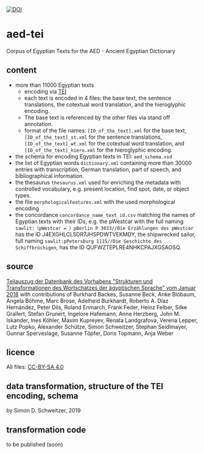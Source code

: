 [![DOI](https://zenodo.org/badge/DOI/10.5281/zenodo.3580939.svg)](https://doi.org/10.5281/zenodo.3580939)

# aed-tei
Corpus of Egyptian Texts for the AED - Ancient Egyptian Dictionary

## content
- more than 11000 Egyptian texts
  - encoding via [TEI](https://tei-c.org/)
  - each text is encoded in 4 files: the base text, the sentence translations, the cotextual word translation, and the hieroglyphic encoding.
  - The base text is referenced by the other files via stand off annotation.
  - format of the file names: `[ID_of_the_text].xml` for the base text, `[ID_of_the_text]_st.xml` for the sentence translations, `[ID_of_the_text]_wt.xml` for the cotextual word translation, and `[ID_of_the_text]_hiero.xml` for the hieroglyphic encoding.
- the schema for encoding Egyptian texts in TEI: `aed_schema.xsd`
- the list of Egyptian words `dictionary.xml` containing more than 30000 entries with transcription, German translation, part of speech, and bibliographical information.
- the thesaurus `thesaurus.xml` used for enriching the metadata with controlled vocabulary, e.g. present location, find spot, date, or object types.
- the file `morphologicalFeatures.xml` with the used morphological encoding
- the concordance `concordance_name_text_id.csv` matching the names of Egyptian texts with their IDs, e.g. the pWestcar with the full naming `sawlit:〈pWestcar = 〉pBerlin P 3033//Die Erzählungen des pWestcar` has the ID J4EXGHLCL5DR7JHSPDWTVEKMDY, the shipwrecked sailor, full naming `sawlit:pPetersburg 1115//Die Geschichte des Schiffbrüchigen`, has the ID QUFWZTEPLRE4NHKCPAJXGSAOSQ.

## source
[Teilauszug der Datenbank des Vorhabens "Strukturen und Transformationen des Wortschatzes der ägyptischen Sprache" vom Januar 2018](https://nbn-resolving.org/urn:nbn:de:kobv:b4-opus4-29190) with contributions of Burkhard Backes, Susanne Beck, Anke Blöbaum, Angela Böhme, Marc Brose, Adelheid Burkhardt, Roberto A. Díaz Hernández, Peter Dils, Roland Enmarch, Frank Feder, Heinz Felber, Silke Grallert, Stefan Grunert, Ingelore Hafemann, Anne Herzberg, John M. Iskander, Ines Köhler, Maxim Kupreyev, Renata Landgrafova, Verena Lepper, Lutz Popko, Alexander Schütze, Simon Schweitzer, Stephan Seidlmayer, Gunnar Sperveslage, Susanne Töpfer, Doris Topmann, Anja Weber

## licence
All files: [CC-BY-SA 4.0](http://creativecommons.org/licenses/by-sa/4.0/)

## data transformation, structure of the TEI encoding, schema
by Simon D. Schweitzer, 2019

## transformation code
to be published (soon)
